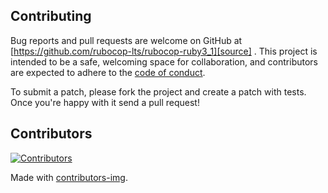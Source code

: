 ## Contributing

Bug reports and pull requests are welcome on GitHub at [https://github.com/rubocop-lts/rubocop-ruby3_1][source]
. This project is intended to be a safe, welcoming space for collaboration, and contributors are expected to adhere to
the [code of conduct][conduct].

To submit a patch, please fork the project and create a patch with tests. Once you're happy with it send a pull request!

## Contributors

[![Contributors](https://contrib.rocks/image?repo=rubocop-lts/rubocop-ruby3_1)][contributors]

Made with [contributors-img][contrib-rocks].

[comment]: <> (Following links are used by README, CONTRIBUTING)

[conduct]: https://github.com/rubocop-lts/rubocop-ruby3_1/blob/main/CODE_OF_CONDUCT.md

[contrib-rocks]: https://contrib.rocks

[contributors]: https://github.com/rubocop-lts/rubocop-ruby3_1/graphs/contributors

[comment]: <> (Following links are used by README, CONTRIBUTING, Homepage)

[source]: https://github.com/rubocop-lts/rubocop-ruby3_1/
